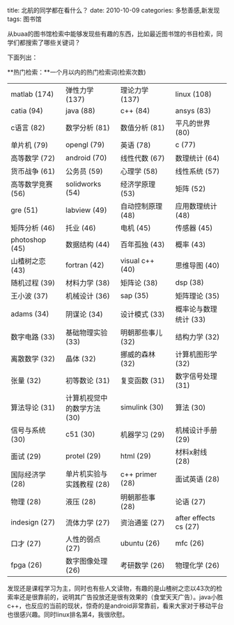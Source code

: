 title: 北航的同学都在看什么？
date: 2010-10-09
categories: 多愁善感,新发现
tags: 图书馆

从buaa的图书馆检索中能够发现些有趣的东西，比如最近图书馆的书目检索，同学们都搜索了哪些关键词？

下面列出：

**热门检索：**一个月以内的热门检索词(检索次数)

<table border="0" cellspacing="0" cellpadding="4" width="98%"><tbody><tr><td width="25%">matlab (174)</td><td width="25%">弹性力学 (137)</td><td width="25%">理论力学 (137)</td><td width="25%">linux (108)</td></tr><tr><td width="25%">catia (94)</td><td width="25%">java (88)</td><td width="25%">c++ (84)</td><td width="25%">ansys (83)</td></tr><tr><td width="25%">c语言 (82)</td><td width="25%">数学分析 (81)</td><td width="25%">数值分析 (81)</td><td width="25%">平凡的世界 (80)</td></tr><tr><td width="25%">单片机 (79)</td><td width="25%">opengl (79)</td><td width="25%">英语 (78)</td><td width="25%">c (77)</td></tr><tr><td width="25%">高等数学 (72)</td><td width="25%">android (70)</td><td width="25%">线性代数 (67)</td><td width="25%">数理统计 (64)</td></tr><tr><td width="25%">货币战争 (61)</td><td width="25%">公务员 (59)</td><td width="25%">心理学 (58)</td><td width="25%">线性系统 (57)</td></tr><tr><td width="25%">高等数学竞赛 (56)</td><td width="25%">solidworks (54)</td><td width="25%">经济学原理 (53)</td><td width="25%">矩阵 (52)</td></tr><tr><td width="25%">gre (51)</td><td width="25%">labview (49)</td><td width="25%">自动控制原理 (48)</td><td width="25%">应用数理统计 (48)</td></tr><tr><td width="25%">矩阵分析 (46)</td><td width="25%">托业 (46)</td><td width="25%">电机 (45)</td><td width="25%">传感器 (45)</td></tr><tr><td width="25%">photoshop (45)</td><td width="25%">数据结构 (44)</td><td width="25%">百年孤独 (43)</td><td width="25%">概率 (43)</td></tr><tr><td width="25%">山楂树之恋 (43)</td><td width="25%">fortran (42)</td><td width="25%">visual c++ (40)</td><td width="25%">思维导图 (40)</td></tr><tr><td width="25%">随机过程 (39)</td><td width="25%">材料力学 (38)</td><td width="25%">矩阵论 (38)</td><td width="25%">dsp (38)</td></tr><tr><td width="25%">王小波 (37)</td><td width="25%">机械设计 (36)</td><td width="25%">sap (35)</td><td width="25%">矩阵理论 (35)</td></tr><tr><td width="25%">adams (34)</td><td width="25%">阴谋论 (34)</td><td width="25%">设计模式 (33)</td><td width="25%">概率论与数理统计 (33)</td></tr><tr><td width="25%">数字电路 (33)</td><td width="25%">基础物理实验 (33)</td><td width="25%">明朝那些事儿 (32)</td><td width="25%">结构力学 (32)</td></tr><tr><td width="25%">离散数学 (32)</td><td width="25%">晶体 (32)</td><td width="25%">挪威的森林 (32)</td><td width="25%">计算机图形学 (32)</td></tr><tr><td width="25%">张量 (32)</td><td width="25%">初等数论 (31)</td><td width="25%">复变函数 (31)</td><td width="25%">数字信号处理 (31)</td></tr><tr><td width="25%">算法导论 (31)</td><td width="25%">计算机视觉中的数学方法 (30)</td><td width="25%">simulink (30)</td><td width="25%">算法 (30)</td></tr><tr><td width="25%">信号与系统 (30)</td><td width="25%">c51 (30)</td><td width="25%">机器学习 (29)</td><td width="25%">机械设计手册 (29)</td></tr><tr><td width="25%">面试 (29)</td><td width="25%">protel (29)</td><td width="25%">html (29)</td><td width="25%">材料x射线 (28)</td></tr><tr><td width="25%">国际经济学 (28)</td><td width="25%">单片机实验与实践教程 (28)</td><td width="25%">c++ primer (28)</td><td width="25%">面试英语 (28)</td></tr><tr><td width="25%">物理 (28)</td><td width="25%">液压 (28)</td><td width="25%">明朝那些事 (28)</td><td width="25%">论语 (27)</td></tr><tr><td width="25%">indesign (27)</td><td width="25%">流体力学 (27)</td><td width="25%">资治通鉴 (27)</td><td width="25%">after effects cs (27)</td></tr><tr><td width="25%">口才 (27)</td><td width="25%">人性的弱点 (27)</td><td width="25%">ubuntu (26)</td><td width="25%">mfc (26)</td></tr><tr><td width="25%">fpga (26)</td><td width="25%">数字图像处理 (26)</td><td width="25%">考研数学 (26)</td><td width="25%">物理化学 (26)</td></tr></tbody></table>

发现还是课程学习为主，同时也有些人文读物，有趣的是山楂树之恋以43次的检索率还是很靠前的，说明其广告投放还是很有效果的（食堂天天广告）。java小胜c++，也反应的当前的现状，惊奇的是android非常靠前，看来大家对于移动平台也很感兴趣。同时linux排名第4，我很欣慰。
